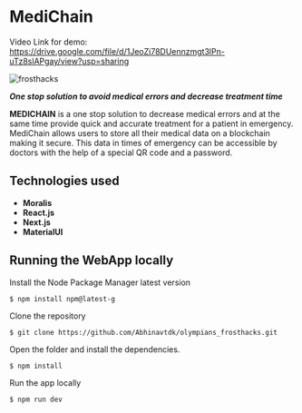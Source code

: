 # MediChain

Video Link for demo: https://drive.google.com/file/d/1JeoZi78DUennzmgt3lPn-uTz8slAPgay/view?usp=sharing


![frosthacks](https://user-images.githubusercontent.com/52701183/169712970-588a19cc-f0ec-4694-97bc-4872af1c503f.PNG)

**_One stop solution to avoid medical errors and decrease treatment time_**

**MEDICHAIN** is a one stop solution to decrease medical errors and at the same time provide quick and accurate treatment for a patient in emergency. MediChain allows users to store all their medical data on a blockchain making it secure. This data in times of emergency can be accessible by doctors with the help of a special QR code and a password.

## Technologies used

- **Moralis** 
- **React.js** 
- **Next.js** 
- **MaterialUI** 

## Running the WebApp locally

Install the Node Package Manager latest version

```
$ npm install npm@latest-g
```

Clone the repository

```
$ git clone https://github.com/Abhinavtdk/olympians_frosthacks.git
```

Open the folder and install the dependencies.<br/>

```
$ npm install
```

Run the app locally

```
$ npm run dev

```
